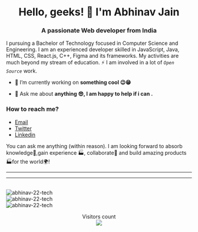 <h1 align="center">Hello, geeks! 👋 I'm Abhinav Jain</h1>
<h3 align="center">A passionate Web developer from India</h3>

I pursuing a Bachelor of Technology focused in Computer Science and Engineering. I am an experienced developer skilled in JavaScript, Java, HTML, CSS, React.js, C++, Figma and its frameworks. My activities are much beyond my stream of education. ⚡ I am involved in a lot of _`Open Source`_ work.

- 🔭 I’m currently working on **something cool 😉😁**

- 💬 Ask me about **anything 😎, I am happy to help if i can .**


### How to reach me?
- <a href="mailto:abhinavsurenderccas@gmail.com">Email</a>
- [Twitter](https://twitter.com/Abhinav54458435) 
- [Linkedin](https://www.linkedin.com/in/abhinav-jain-214338159/)


You can ask me anything (within reason). I am looking forward to absorb knowledge🧠,gain experience 🏭, collaborate🤝 and build amazing products 🏭for the world🌍!

---
---
<br>

<img align="center" src="https://github-readme-stats.vercel.app/api/top-langs?username=abhinav-22-tech&show_icons=true&locale=en&layout=compact" alt="abhinav-22-tech" />

<br>

<img align="center" src="https://github-readme-stats.vercel.app/api?username=abhinav-22-tech&show_icons=true&locale=en" alt="abhinav-22-tech" />

<br>

<img align="center" src="https://github-readme-streak-stats.herokuapp.com/?user=abhinav-22-tech&" alt="abhinav-22-tech" />


<br>

<p align="center"> 
  Visitors count
  <br>
  <img src="https://profile-counter.glitch.me/abhinav-22-tech/count.svg" />
</p>

